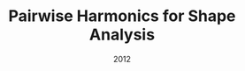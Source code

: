 ---
title:          "Pairwise Harmonics for Shape Analysis"
date:           2012
selected:       true
pub:            "IEEE Transactions on Visualization and Computer Graphics"
pub_date:       "2012"
# abstract: >-
cover:          /assets/images/covers/pairwiseHarmonics.png
authors:
- Youyi Zheng
- Chiew-Lan Tai
- Eugene Zhang
- Pengfei Xu
links:
  # Paper: 
  # Project:
---